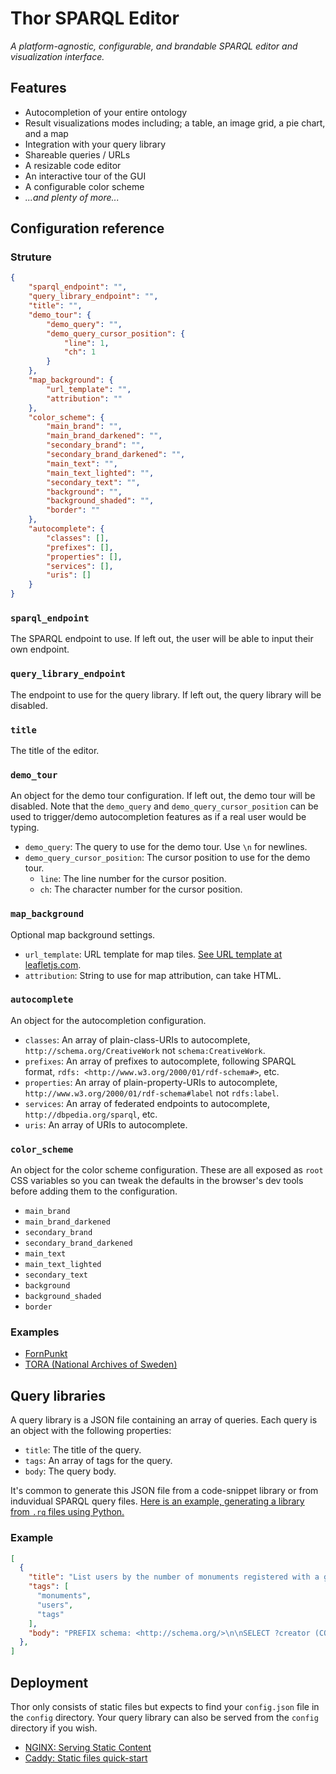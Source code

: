 # Thor SPARQL Editor

_A platform-agnostic, configurable, and brandable SPARQL editor and visualization interface._

## Features

 - Autocompletion of your entire ontology
 - Result visualizations modes including; a table, an image grid, a pie chart, and a map
 - Integration with your query library
 - Shareable queries / URLs
 - A resizable code editor
 - An interactive tour of the GUI
 - A configurable color scheme
 - _...and plenty of more..._

## Configuration reference

### Struture

```json
{
    "sparql_endpoint": "",
    "query_library_endpoint": "",
    "title": "",
    "demo_tour": {
        "demo_query": "",
        "demo_query_cursor_position": {
            "line": 1,
            "ch": 1
        }
    },
    "map_background": {
        "url_template": "",
        "attribution": ""
    },
    "color_scheme": {
        "main_brand": "",
        "main_brand_darkened": "",
        "secondary_brand": "",
        "secondary_brand_darkened": "",
        "main_text": "",
        "main_text_lighted": "",
        "secondary_text": "",
        "background": "",
        "background_shaded": "",
        "border": ""
    },
    "autocomplete": {
        "classes": [],
        "prefixes": [],
        "properties": [],
        "services": [],
        "uris": []
    }
}
```

### `sparql_endpoint`

The SPARQL endpoint to use. If left out, the user will be able to input their own endpoint.

### `query_library_endpoint`

The endpoint to use for the query library. If left out, the query library will be disabled.

### `title`

The title of the editor.

### `demo_tour`

An object for the demo tour configuration. If left out, the demo tour will be disabled. Note that the `demo_query` and `demo_query_cursor_position` can be used to trigger/demo autocompletion features as if a real user would be typing.

 - `demo_query`: The query to use for the demo tour. Use `\n` for newlines.
 - `demo_query_cursor_position`: The cursor position to use for the demo tour.
    - `line`: The line number for the cursor position.
    - `ch`: The character number for the cursor position.

### `map_background`

Optional map background settings.

 - `url_template`: URL template for map tiles. [See URL template at leafletjs.com](https://leafletjs.com/reference.html#tilelayer).
 - `attribution`: String to use for map attribution, can take HTML.

### `autocomplete`

An object for the autocompletion configuration.

 - `classes`: An array of plain-class-URIs to autocomplete, `http://schema.org/CreativeWork` not `schema:CreativeWork`.
 - `prefixes`: An array of prefixes to autocomplete, following SPARQL format, `rdfs: <http://www.w3.org/2000/01/rdf-schema#>`, etc.
 - `properties`: An array of plain-property-URIs to autocomplete, `http://www.w3.org/2000/01/rdf-schema#label` not `rdfs:label`.
 - `services`: An array of federated endpoints to autocomplete, `http://dbpedia.org/sparql`, etc.
 - `uris`: An array of URIs to autocomplete.

### `color_scheme`

An object for the color scheme configuration. These are all exposed as `root` CSS variables so you can tweak the defaults in the browser's dev tools before adding them to the configuration.

 - `main_brand`
 - `main_brand_darkened`
 - `secondary_brand`
 - `secondary_brand_darkened`
 - `main_text`
 - `main_text_lighted`
 - `secondary_text`
 - `background`
 - `background_shaded`
 - `border`

### Examples

 - [FornPunkt](https://github.com/fornpunkt/sparql/blob/main/thor-configuration/config.json)
 - [TORA (National Archives of Sweden)](https://github.com/Riksarkivet/ra-sokprototyper/blob/main/thor/config.json)

## Query libraries

A query library is a JSON file containing an array of queries. Each query is an object with the following properties:

 - `title`: The title of the query.
 - `tags`: An array of tags for the query.
 - `body`: The query body.

It's common to generate this JSON file from a code-snippet library or from induvidual SPARQL query files. [Here is an example, generating a library from `.rq` files using Python.](https://github.com/fornpunkt/sparql/tree/main#adding-queries-to-the-library)

### Example

```json
[
  {
    "title": "List users by the number of monuments registered with a given tag",
    "tags": [
      "monuments",
      "users",
      "tags"
    ],
    "body": "PREFIX schema: <http://schema.org/>\n\nSELECT ?creator (COUNT(?monument) AS ?monument_count) WHERE {\n  BIND(<https://fornpunkt.se/tagg/stensattning> AS ?tag)\n  ?monument schema:keywords ?tag ;\n        a schema:CreativeWork ;\n        schema:creator ?creator .\n}\nGROUP BY ?creator\nORDER BY DESC(?monument_count)\n"
  },
]
```

## Deployment

Thor only consists of static files but expects to find your `config.json` file in the `config` directory. Your query library can also be served from the `config` directory if you wish.

 - [NGINX: Serving Static Content](https://docs.nginx.com/nginx/admin-guide/web-server/serving-static-content/)
 - [Caddy: Static files quick-start](https://caddyserver.com/docs/quick-starts/static-files)
